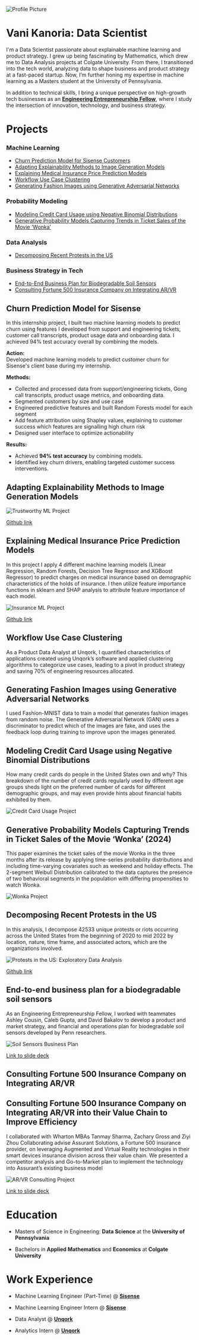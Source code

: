 ![Profile Picture](/docs/assets/p1.jpg)
# Vani Kanoria: Data Scientist

I'm a Data Scientist passionate about explainable machine learning and product strategy. I grew up being fascinating by Mathematics, which drew me to Data Analysis projects at Colgate University. From there, I transitioned into the tech world, analyzing data to shape business and product strategy at a fast-paced startup. Now, I’m further honing my expertise in machine learning as a Masters student at the University of Pennsylvania.

In addition to technical skills, I bring a unique perspective on high-growth tech businesses as an **<a href="https://eent.seas.upenn.edu/fellows/2024-cohort/#kanoria" target="_blank">Engineering Entrepreneurship Fellow</a>**, where I study the intersection of innovation, technology, and business strategy.




# Projects

### Machine Learning

- [Churn Prediction Model for  Sisense Customers](#churn-prediction-model-for-sisense)  
- [Adapting Explainability Methods to Image Generation Models](#adapting-explainability-methods-to-image-generation-models)  
- [Explaining Medical Insurance Price Prediction Models](#explaining-medical-insurance-price-prediction-models)  
- [Workflow Use Case Clustering](#workflow-use-case-clustering)  
- [Generating Fashion Images using Generative Adversarial Networks](#generating-fashion-images-using-generative-adversarial-networks)  


### Probability Modeling
- [Modeling Credit Card Usage using Negative Binomial Distributions](#modeling-credit-card-usage-using-negative-binomial-distributions)  
- [Generative Probability Models Capturing Trends in Ticket Sales of the Movie ‘Wonka’](#generative-probability-models-for-wonka-ticket-sales)  

### Data Analysis  
- [Decomposing Recent Protests in the US](#decomposing-recent-protests-in-the-us)  

### Business Strategy in Tech  
- [End-to-End Business Plan for Biodegradable Soil Sensors](#business-plan-for-biodegradable-soil-sensors)  
- [Consulting Fortune 500 Insurance Company on Integrating AR/VR](#consulting-insurance-company-on-arvr-integration)  

<a id="churn-prediction-model-for-sisense"></a>  
## Churn Prediction Model for  Sisense

In this internship project, I built two machine learning models to predict churn using features I developed from support and engineering tickets, customer call transcripts, product usage data and onboarding data. I achieved 94% test accuracy overall by combining the models.

**Action:**  
Developed machine learning models to predict customer churn for Sisense's client base during my internship.  

**Methods:**  
- Collected and processed data from support/engineering tickets, Gong call transcripts, product usage metrics, and onboarding data.  
- Segmented customers by size and use case
- Engineered predictive features and built Random Forests model for each segment
- Add feature attribution using Shapley values, explaining to customer success which features are signalling high churn risk
- Designed user interface to optimize actionability

**Results:**  
- Achieved **94% test accuracy** by combining models.  
- Identified key churn drivers, enabling targeted customer success interventions.  

 
<a id="adapting-explainability-methods-to-image-generation-models"></a>
## Adapting Explainability Methods to Image Generation Models
    
![Trustworthy ML Project](/docs/assets/shap.jpg)

<a href="https://github.com/CalebG1/TrustworthyML/blob/main/Automating_SHAP_value_calculation.ipynb" target="_blank">Github link</a>

<a id="explaining-medical-insurance-price-prediction-models"></a>  
## Explaining Medical Insurance Price Prediction Models

In this project I apply 4 different machine learning models (Linear Regression, Random Forests, Decision Tree Regressor and XGBoost Regressor) to predict charges on medical insurance based on demographic characteristics of the holds of insurance. I then utilize feature importance functions in sklearn and SHAP analysis to attribute feature importance of each model.


![Insurance ML Project](/docs/assets/insurance.jpg)

<a href="https://github.com/vanikanoria/Explaining-Medical-Insurance-Price-Prediction-Models/blob/main/Medical%20Insurance%20Price%20Prediction.ipynb" target="_blank">Github link</a>

<a id="workflow-use-case-clustering"></a>  
## Workflow Use Case Clustering

As a Product Data Analyst at Unqork, I quantified characteristics of applications created using Unqork’s software and applied clustering algorithms to categorize use cases, leading to a pivot in product strategy and saving 70% of engineering resources allocated.

<a id="generating-fashion-images-using-generative-adversarial-networks"></a>  
## Generating Fashion Images using Generative Adversarial Networks

I used Fashion-MNIST data to train a model that generates fashion images from random noise. The Generative Adversarial Network (GAN) uses a discriminator to predict which of the images are fake, and uses the feedback loop during training to improve upon the images generated.


<a id="modeling-credit-card-usage-using-negative-binomial-distributions"></a>  
## Modeling Credit Card Usage using Negative Binomial Distributions

How many credit cards do people in the United States own and why? This breakdown of the number of credit cards regularly used by different age groups sheds light on the preferred number of cards for different demographic groups, and may even provide hints about financial habits exhibited by them. 

  ![Credit Card Usage Project](/docs/assets/creditCard.jpg)

<a id="generative-probability-models-for-wonka-ticket-sales"></a>  
## Generative Probability Models Capturing Trends in Ticket Sales of the Movie ‘Wonka’ (2024)

This paper examines the ticket sales of the movie Wonka in the three months after its release by applying time-series probability distributions and including time-varying covariates such as weekend and holiday effects. The 2-segment Weibull Distribution calibrated to the data captures the presence of two behavioral segments in the population with differing propensities to watch Wonka.

![Wonka Project](/docs/assets/wonka.jpg)

<a id="decomposing-recent-protests-in-the-us"></a>  
## Decomposing Recent Protests in the US

In this analysis, I decompose 42533 unique protests or riots occurring across the United States from the beginning of 2020 to mid 2022 by location, nature, time frame, and associated actors, which are the organizations involved. 

  ![Protests in the US: Exploratory Data Analysis](/docs/assets/protests.jpg)

<a href="https://github.com/vanikanoria/ProtestsInTheUS/blob/main/Exploratory%20Data%20Analysis.ipynb" target="_blank">Github link</a>

<a id="business-plan-for-biodegradable-soil-sensors"></a>  
## End-to-end business plan for a biodegradable soil sensors

As an Engineering Entrepreneurship Fellow, I worked with teammates Ashley Cousin, Caleb Gupta, and David Bakalov to develop a product and market strategy, and financial and operations plan for biodegradable soil sensors developed by Penn researchers.

 ![Soil Sensors Business Plan](docs/assets/SLIDES12_AgriVue.jpg)

<a href="https://docs.google.com/presentation/d/1LCqmTNJ7ml7fCio8PndM6OE5DTvxfYXaJ7hTeSNl6aE/edit?usp=drive_link" target="_blank" rel="noopener noreferrer">Link to slide deck</a>

<a id="consulting-insurance-company-on-arvr-integration"></a>  
## Consulting Fortune 500 Insurance Company on Integrating AR/VR  
## Consulting Fortune 500 Insurance Company on Integrating AR/VR into their Value Chain to Improve Efficiency

I collaborated with Wharton MBAs Tanmay Sharma, Zachary Gross and Ziyi Zhou Collaborating advise Assurant Solutions, a Fortune 500 insurance provider, on leveraging Augmented and Virtual Reality technologies in their smart devices insurance division across their value chain. We presented a competitor analysis and Go-to-Market plan to implement the technology into Assurant’s existing business model


 ![AR/VR Consulting Project](docs/assets/ARVR.jpg)
 
 <a href="https://docs.google.com/presentation/d/1SJXlQ_9DXfKgh1gjMd89HgMOJMibB6_I/edit?usp=drive_link&ouid=113368363770653803719&rtpof=true&sd=true" target="_blank">Link to slide deck</a>


# Education

* Masters of Science in Engineering: **Data Science** at the **University of Pennsylvania**

* Bachelors in **Applied Mathematics** and **Economics** at **Colgate University**

# Work Experience

* Machine Learning Engineer (Part-Time) @ **<a href="https://www.sisense.com/" target="_blank">Sisense</a>**

* Machine Learning Engineer Intern @ **<a href="https://www.sisense.com/" target="_blank">Sisense</a>**

* Data Analyst @ **<a href="https://www.unqork.com/" target="_blank">Unqork</a>**

* Analytics Intern @ **<a href="https://www.unqork.com/" target="_blank">Unqork</a>**
